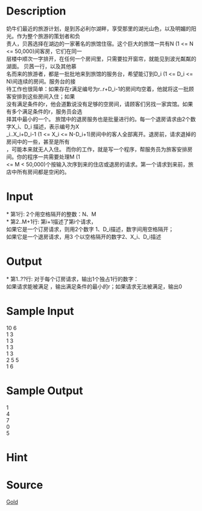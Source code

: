 
# Description

<div class="content"><div>奶牛们最近的旅游计划，是到苏必利尔湖畔，享受那里的湖光山色，以及明媚的阳光。作为整个旅游的策划者和负</div>
<div>责人，贝茜选择在湖边的一家著名的旅馆住宿。这个巨大的旅馆一共有N (1 &lt;= N &lt;= 50,000)间客房，它们在同一</div>
<div>层楼中顺次一字排开，在任何一个房间里，只需要拉开窗帘，就能见到波光粼粼的湖面。 贝茜一行，以及其他慕</div>
<div>名而来的旅游者，都是一批批地来到旅馆的服务台，希望能订到D_i (1 &lt;= D_i &lt;= N)间连续的房间。服务台的接</div>
<div>待工作也很简单：如果存在r满足编号为r..r+D_i-1的房间均空着，他就将这一批顾客安排到这些房间入住；如果</div>
<div>没有满足条件的r，他会道歉说没有足够的空房间，请顾客们另找一家宾馆。如果有多个满足条件的r，服务员会选</div>
<div>择其中最小的一个。 旅馆中的退房服务也是批量进行的。每一个退房请求由2个数字X_i、D_i 描述，表示编号为X</div>
<div>_i..X_i+D_i-1 (1 &lt;= X_i &lt;= N-D_i+1)房间中的客人全部离开。退房前，请求退掉的房间中的一些，甚至是所有</div>
<div>，可能本来就无人入住。 而你的工作，就是写一个程序，帮服务员为旅客安排房间。你的程序一共需要处理M (1 </div>
<div>&lt;= M &lt; 50,000)个按输入次序到来的住店或退房的请求。第一个请求到来前，旅店中所有房间都是空闲的。</div></div>

# Input

<div class="content"><div>* 第1行: 2个用空格隔开的整数：N、M</div>
<div>* 第2..M+1行: 第i+1描述了第i个请求，</div>
<div>如果它是一个订房请求，则用2个数字 1、D_i描述，数字间用空格隔开；</div>
<div>如果它是一个退房请求，用3 个以空格隔开的数字2、X_i、D_i描述</div></div>

# Output

<div class="content"><div>* 第1..??行: 对于每个订房请求，输出1个独占1行的数字：</div>
<div>如果请求能被满足 ，输出满足条件的最小的r；如果请求无法被满足，输出0</div></div>

# Sample Input

<div class="content"><span class="sampledata">10 6<br/>
1 3<br/>
1 3<br/>
1 3<br/>
1 3<br/>
2 5 5<br/>
1 6</span></div>

# Sample Output

<div class="content"><span class="sampledata">1<br/>
4<br/>
7<br/>
0<br/>
5</span></div>

# Hint

<div class="content"><p></p></div>

# Source

<div class="content"><p><a href="problemset.php?search=Gold">Gold</a></p></div>

